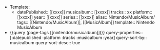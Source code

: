 - Template:
	- datePublished:: [[xxxx]]
	  musicalbum:: [[xxxx]]
	  tracks:: xx
	  platform:: [[xxxx]]
	  year:: [[xxxx]]
	  series:: [[xxxx]]
	  alias:: Nintendo/MusicAlbum/
	  tags:: [[Nintendo/MusicAlbum]], [[MusicAlbum]]
	  template:: Nintendo MusicAlbum
- {{query (page-tags [[nintendo/musicalbum]])}}
  query-properties:: [:datepublished :platform :tracks :musicalbum :year]
  query-sort-by:: musicalbum
  query-sort-desc:: true